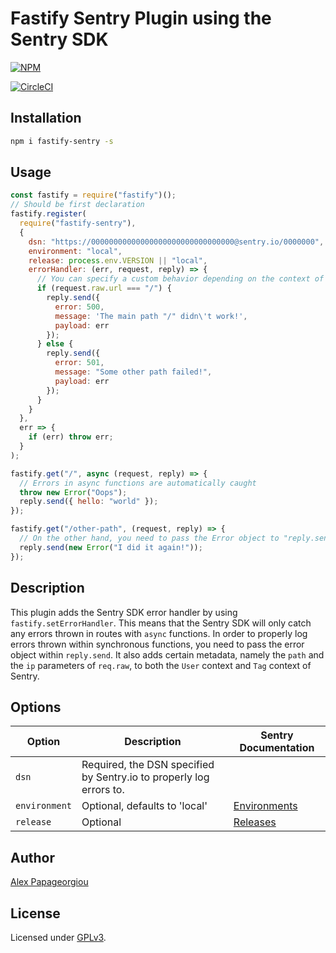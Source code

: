 # Fastify Sentry Plugin using the Sentry SDK

[![NPM](https://nodei.co/npm/fastify-sentry.png?downloads=true&downloadRank=true&stars=true)](https://nodei.co/npm/fastify-sentry/)

[![CircleCI](https://circleci.com/gh/alex-ppg/fastify-sentry.svg?style=svg)](https://circleci.com/gh/alex-ppg/fastify-sentry)

## Installation

```bash
npm i fastify-sentry -s
```

## Usage

```javascript
const fastify = require("fastify")();
// Should be first declaration
fastify.register(
  require("fastify-sentry"),
  {
    dsn: "https://00000000000000000000000000000000@sentry.io/0000000",
    environment: "local",
    release: process.env.VERSION || "local",
    errorHandler: (err, request, reply) => {
      // You can specify a custom behavior depending on the context of "request", generate a unique identifier etc.
      if (request.raw.url === "/") {
        reply.send({
          error: 500,
          message: 'The main path "/" didn\'t work!',
          payload: err
        });
      } else {
        reply.send({
          error: 501,
          message: "Some other path failed!",
          payload: err
        });
      }
    }
  },
  err => {
    if (err) throw err;
  }
);

fastify.get("/", async (request, reply) => {
  // Errors in async functions are automatically caught
  throw new Error("Oops");
  reply.send({ hello: "world" });
});

fastify.get("/other-path", (request, reply) => {
  // On the other hand, you need to pass the Error object to "reply.send" for it to be logged as Fastify does not catch errors in synchronous functions!
  reply.send(new Error("I did it again!"));
});
```

## Description

This plugin adds the Sentry SDK error handler by using `fastify.setErrorHandler`. This means that the Sentry SDK will only catch any errors thrown in routes with `async` functions. In order to properly log errors thrown within synchronous functions, you need to pass the error object within `reply.send`. It also adds certain metadata, namely the `path` and the `ip` parameters of `req.raw`, to both the `User` context and `Tag` context of Sentry.

## Options
| Option        | Description                                                         | Sentry Documentation                                                                    |
| ------------- | ------------------------------------------------------------------- | --------------------------------------------------------------------------------------- |
| `dsn`         | Required, the DSN specified by Sentry.io to properly log errors to. |                                                                                         |
| `environment` | Optional, defaults to 'local'                                       | [Environments](https://docs.sentry.io/enriching-error-data/environments/?platform=node) |
| `release`     | Optional                                                            | [Releases](https://docs.sentry.io/workflow/releases/?platform=node)                     |

## Author

[Alex Papageorgiou](alex.ppg@pm.me)

## License

Licensed under [GPLv3](./LICENSE).
